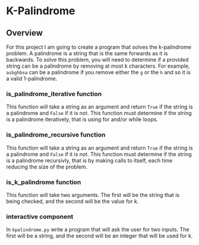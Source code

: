 # K-Palindrome

## Overview
For this project I am going to create a program that solves the k-palindrome problem. A palindrome is a string that is the same forwards as it is backwards. To solve this problem, you will need to determine if a provided string can be a palindrome by removing at most k characters. For example, ```asbghbsa``` can be a palindrome if you remove either the ```g``` or the ```h``` and so it is a valid 1-palindrome.  

### is_palindrome_iterative function
This function will take a string as an argument and return ```True``` if the string is a palindrome and ```False``` if it is not. This function must determine if the string is a palindrome iteratively, that is using for and/or while loops.

### is_palindrome_recursive function
This function will take a string as an argument and return ```True``` if the string is a palindrome and ```False``` if it is not. This function must determine if the string is a palindrome recursivly, that is by making calls to itself, each time reducing the size of the problem. 

### is_k_palindrome function
This function will take two arguments. The first will be the string that is being checked, and the second will be the value for k. 

### interactive component
In ```kpalindrome.py``` write a program that will ask the user for two inputs. The first will be a string, and the second will be an integer that will be used for k. 
